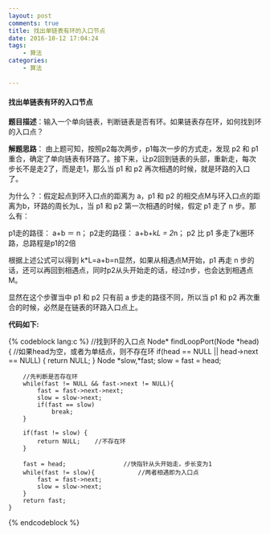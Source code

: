 ```yaml
---
layout: post
comments: true
title: 找出单链表有环的入口节点
date: 2016-10-12 17:04:24
tags:
    - 算法
categories:
    - 算法
    
---
```


#### 找出单链表有环的入口节点
 
 **题目描述**：输入一个单向链表，判断链表是否有环。如果链表存在环，如何找到环的入口点？

**解题思路**： 由上题可知，按照p2每次两步，p1每次一步的方式走，发现 p2 和 p1重合，确定了单向链表有环路了。接下来，让p2回到链表的头部，重新走，每次步长不是走2了，而是走1，那么当 p1 和 p2 再次相遇的时候，就是环路的入口了。

<!-- more -->

为什么？：假定起点到环入口点的距离为 a，p1 和 p2 的相交点M与环入口点的距离为b，环路的周长为L，当 p1 和 p2 第一次相遇的时候，假定 p1 走了 n 步。那么有：

p1走的路径： a+b ＝ n；
p2走的路径： a+b+k*L = 2*n； p2 比 p1 多走了k圈环路，总路程是p1的2倍

根据上述公式可以得到 k*L=a+b=n显然，如果从相遇点M开始，p1 再走 n 步的话，还可以再回到相遇点，同时p2从头开始走的话，经过n步，也会达到相遇点M。

显然在这个步骤当中 p1 和 p2 只有前 a 步走的路径不同，所以当 p1 和 p2 再次重合的时候，必然是在链表的环路入口点上。

**代码如下:**

{% codeblock lang:c %}
    //找到环的入口点
    Node* findLoopPort(Node *head){
        //如果head为空，或者为单结点，则不存在环
        if(head == NULL || head->next == NULL) {
            return NULL;
        }
        Node *slow,*fast;
        slow = fast = head;
    
        //先判断是否存在环
        while(fast != NULL && fast->next != NULL){
            fast = fast->next->next;
            slow = slow->next;
            if(fast == slow)
                break;
        }
    
        if(fast != slow) {
            return NULL;    //不存在环
        }
    
        fast = head;                //快指针从头开始走，步长变为1
        while(fast != slow){            //两者相遇即为入口点
            fast = fast->next;
            slow = slow->next;
        }
        return fast;
    }
{% endcodeblock %}                        
                    
                    